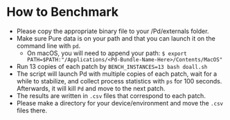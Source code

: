 # How to Benchmark #

- Please copy the appropriate binary file to your <Documents>/Pd/externals folder.
- Make sure Pure data is on your path and that you can launch it on the command line with `pd`.
	- On macOS, you will need to append your path: `$ export PATH=$PATH:"/Applications/<Pd-Bundle-Name-Here>/Contents/MacOS"`
- Run 13 copies of each patch by `BENCH_INSTANCES=13 bash doall.sh`
- The script will launch Pd with multiple copies of each patch, wait for a while to stabilize, and collect process statistics with `ps` for 100 seconds. Afterwards, it will kill `Pd` and move to the next patch.
- The results are written in `.csv` files that correspond to each patch.
- Please make a directory for your device/environment and move the `.csv` files there.

